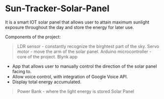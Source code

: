 # Sun-Tracker-Solar-Panel
It is a smart IOT solar panel that allows user to attain maximum sunlight exposure throughout the day and store the energy for later use. 

Components of the project:
> LDR sensor - constantly recognize the birghtest part of the sky. 
> Servo motor - move the arm of the solar panel.
> Arduino microcontroller - core of the project.
> Blynk app 
  - App that allows user to manually control the direction of the solar panel facing to. 
  - Allow voice control, with integration of Google Voice API. 
  - Display total energy accumulated.
> Power Bank - where the light energy is stored
> Solar Panel
